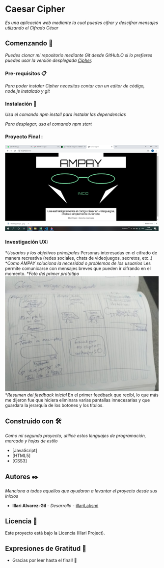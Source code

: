 # Caesar Cipher

_Es una aplicación web mediante la cual puedes cifrar y descifrar mensajes utlizando el Cifrado César_

## Comenzando 🚀

_Puedes clonar mi repositorio mediante Git desde GitHub.O si lo prefieres puedes usar la versión desplegada [Cipher](https://illarilaksmi.github.io/LIM013-cipher/src/)._


### Pre-requisitos 📋

_Para poder instalar Cipher necesitas contar con un editor de código, node.js instalado y git_


### Instalación 🔧

_Usa el comando npm install para instalar las dependencias_

_Para desplegar, usa el comando npm start_
### Proyecto Final :
<img src="/images/version final.png" width="500">

### Investigación UX:
*_Usuarios y los objetivos príncipales_
Personas interesadas en el cifrado de manera recreativa (redes sociales, chats de videojuegos, secretos, etc..)
*_Como AMPAY soluciona la necesidad o problemas de los usuarios_ 
Les permite comunicarse con mensajes breves  que pueden ir cifrando en el momento.
*_Foto del primer prototipo_ 
<img src="/images/prototipo.jpeg" width="500">
*_Resumen del feedback inicial_
En el primer feedback que recibí, lo que más me dijeron fue que hiciera eliminara varias pantallas innecesarias y que guardara la jerarquía de los botones y los títulos.

## Construido con 🛠️

_Como mi segundo proyecto, utilicé estos lenguajes de programación, marcado y hojas de estilo_

* [JavaScript]
* [HTML5]
* [CSS3]

## Autores ✒️

_Menciona a todos aquellos que ayudaron a levantar el proyecto desde sus inicios_

* **Illari Alvarez-Gil** - *Desarrollo* - [illariLaksmi](https://github.com/illariLaksmi)

## Licencia 📄

Este proyecto está bajo la Licencia (Illari Project).

## Expresiones de Gratitud 🎁

* Gracias por leer hasta el final! 📢
